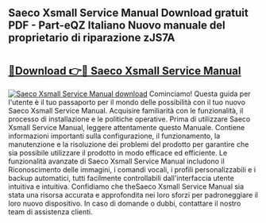 ## Saeco Xsmall Service Manual Download gratuit PDF - Part-eQZ Italiano Nuovo manuale del proprietario di riparazione zJS7A

# <h2><a href="http://df9atd.blite.top/?on=Saeco+Xsmall+Service+Manual">🔗Download 👉🔴 Saeco Xsmall Service Manual</a></h2>

[![Saeco Xsmall Service Manual download](https://i.imgur.com/lujVjoI.png)](http://df9atd.blite.top/?on=Saeco+Xsmall+Service+Manual)
Cominciamo! Questa guida per l'utente è il tuo passaporto per il mondo delle possibilità con il tuo nuovo Saeco Xsmall Service Manual. Acquisire familiarità con le funzionalità, il processo di installazione e le politiche operative. Prima di utilizzare Saeco Xsmall Service Manual, leggere attentamente questo Manuale. Contiene informazioni importanti sulla configurazione, il funzionamento, la manutenzione e la risoluzione dei problemi del prodotto per garantire che sia possibile utilizzare il prodotto in modo efficace ed efficiente. Le funzionalità avanzate di Saeco Xsmall Service Manual includono il Riconoscimento delle immagini, i comandi vocali, i profili personalizzabili e i backup automatici, tutti facilmente controllabili dall'interfaccia utente intuitiva e intuitiva. Confidiamo che theSaeco Xsmall Service Manual sia stata una risorsa accurata e approfondita nei loro sforzi per padroneggiare il loro nuovo dispositivo. In caso di domande o dubbi, contattare il nostro team di assistenza clienti.
